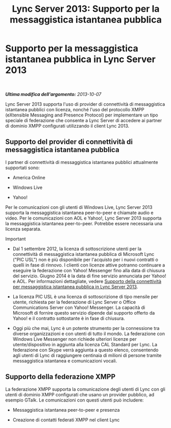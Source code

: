 ﻿---
title: 'Lync Server 2013: Supporto per la messaggistica istantanea pubblica'
TOCTitle: Supporto per la messaggistica istantanea pubblica
ms:assetid: 1f45163b-52c6-4a78-b9c8-dfe3abe4e5eb
ms:mtpsurl: https://technet.microsoft.com/it-it/library/JJ204732(v=OCS.15)
ms:contentKeyID: 49299889
ms.date: 08/24/2015
mtps_version: v=OCS.15
ms.translationtype: HT
---

# Supporto per la messaggistica istantanea pubblica in Lync Server 2013

 

_**Ultima modifica dell'argomento:** 2013-10-07_

Lync Server 2013 supporta l'uso di provider di connettività di messaggistica istantanea pubblici con licenza, nonché l'uso del protocollo XMPP (eXtensible Messaging and Presence Protocol) per implementare un tipo speciale di federazione che consente a Lync Server di accedere ai partner di dominio XMPP configurati utilizzando il client Lync 2013.

## Supporto del provider di connettività di messaggistica istantanea pubblica

I partner di connettività di messaggistica istantanea pubblici attualmente supportati sono:

  - America Online

  - Windows Live

  - Yahoo\!

Per le comunicazioni con gli utenti di Windows Live, Lync Server 2013 supporta la messaggistica istantanea peer-to-peer e chiamate audio e video. Per le comunicazioni con AOL e Yahoo\!, Lync Server 2013 supporta la messaggistica istantanea peer-to-peer. Potrebbe essere necessaria una licenza separata.

> [!IMPORTANT]  
> <ul>
> <li><p>Dal 1 settembre 2012, la licenza di sottoscrizione utenti per la connettività di messaggistica istantanea pubblica di Microsoft Lync (&quot;PIC USL&quot;) non è più disponibile per l'acquisto per i nuovi contratti o quelli in fase di rinnovo. I clienti con licenze attive potranno continuare a eseguire la federazione con Yahoo! Messenger fino alla data di chiusura del servizio. Giugno 2014 è la data di fine servizio annunciata per Yahoo! e AOL. Per informazioni dettagliate, vedere <a href="lync-server-2013-support-for-public-instant-messenger-connectivity.md">Supporto della connettività per messaggistica istantanea pubblica in Lync Server 2013</a>.</p></li>
> 
> <li><p>La licenza PIC USL è una licenza di sottoscrizione di tipo mensile per utente, richiesta per la federazione di Lync Server o Office Communications Server con Yahoo! Messenger. La capacità di Microsoft di fornire questo servizio dipende dal supporto offerto da Yahoo! e il contratto sottostante è in fase di chiusura.</p></li>
> 
> 
> <li><p>Oggi più che mai, Lync è un potente strumento per la connessione tra diverse organizzazioni e con utenti di tutto il mondo. La federazione con Windows Live Messenger non richiede ulteriori licenze per utente/dispositivo in aggiunta alla licenza CAL Standard per Lync. La federazione con Skype verrà aggiunta a questo elenco, consentendo agli utenti di Lync di raggiungere centinaia di milioni di persone tramite messaggistica istantanea e comunicazioni vocali.</p></li></ul>


## Supporto della federazione XMPP

La federazione XMPP supporta la comunicazione degli utenti di Lync con gli utenti di dominio XMPP configurati che usano un provider pubblico, ad esempio GTalk. Le comunicazioni con questi utenti può includere:

  - Messaggistica istantanea peer-to-peer e presenza

  - Creazione di contatti federati XMPP nel client Lync

